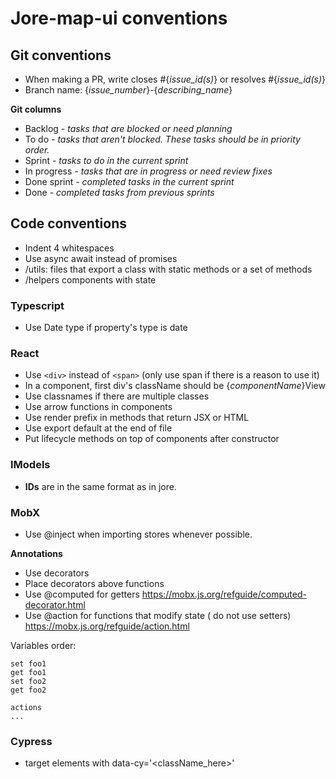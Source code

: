 # Jore-map-ui conventions

## Git conventions

-   When making a PR, write closes #{_issue_id(s)_} or resolves #{_issue_id(s)_}
-   Branch name: {_issue_number_}-{_describing_name_}

**Git columns**

-   Backlog _- tasks that are blocked or need planning_
-   To do _- tasks that aren't blocked. These tasks should be in priority order._
-   Sprint _- tasks to do in the current sprint_
-   In progress _- tasks that are in progress or need review fixes_
-   Done sprint _- completed tasks in the current sprint_
-   Done _- completed tasks from previous sprints_

## Code conventions

-   Indent 4 whitespaces
-   Use async await instead of promises
-   /utils: files that export a class with static methods or a set of methods
-   /helpers components with state

### Typescript

-   Use Date type if property's type is date

### React

-   Use `<div>` instead of `<span>` (only use span if there is a reason to use it)
-   In a component, first div's className should be {_componentName_}View
-   Use classnames if there are multiple classes
-   Use arrow functions in components
-   Use render prefix in methods that return JSX or HTML
-   Use export default at the end of file
-   Put lifecycle methods on top of components after constructor

### IModels

-   **IDs** are in the same format as in jore.

### MobX

-   Use @inject when importing stores whenever possible.

**Annotations**

-   Use decorators
-   Place decorators above functions
-   Use @computed for getters https://mobx.js.org/refguide/computed-decorator.html
-   Use @action for functions that modify state ( do not use setters) https://mobx.js.org/refguide/action.html

Variables order:

```
set foo1
get foo1
set foo2
get foo2

actions
...
```

### Cypress

-   target elements with data-cy='<className_here>'
